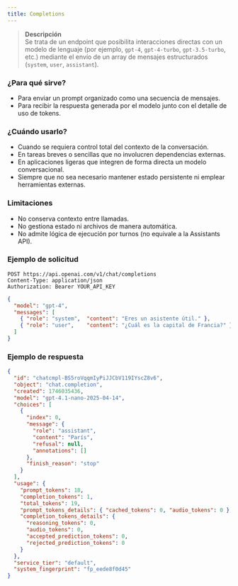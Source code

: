 ```yaml
---
title: Completions
---
```


> **Descripción**  
> Se trata de un endpoint que posibilita interacciones directas con un modelo de lenguaje (por ejemplo, `gpt-4`, `gpt-4-turbo`, `gpt-3.5-turbo`, etc.) mediante el envío de un array de mensajes estructurados (`system`, `user`, `assistant`).

### ¿Para qué sirve?

- Para enviar un prompt organizado como una secuencia de mensajes.  
- Para recibir la respuesta generada por el modelo junto con el detalle de uso de tokens.

### ¿Cuándo usarlo?

- Cuando se requiera control total del contexto de la conversación.  
- En tareas breves o sencillas que no involucren dependencias externas.  
- En aplicaciones ligeras que integren de forma directa un modelo conversacional.  
- Siempre que no sea necesario mantener estado persistente ni emplear herramientas externas.

### Limitaciones

- No conserva contexto entre llamadas.  
- No gestiona estado ni archivos de manera automática.  
- No admite lógica de ejecución por turnos (no equivale a la Assistants API).

### Ejemplo de solicitud

```http
POST https://api.openai.com/v1/chat/completions
Content-Type: application/json
Authorization: Bearer YOUR_API_KEY
```

```json title="Cuerpo de la solicitud"
{
  "model": "gpt-4",
  "messages": [
    { "role": "system",  "content": "Eres un asistente útil." },
    { "role": "user",    "content": "¿Cuál es la capital de Francia?" }
  ]
}
```

### Ejemplo de respuesta

```json title="Respuesta exitosa"
{
  "id": "chatcmpl-BS5roVqqmIyPiJJCbV119IYscZ8v6",
  "object": "chat.completion",
  "created": 1746035436,
  "model": "gpt-4.1-nano-2025-04-14",
  "choices": [
    {
      "index": 0,
      "message": {
        "role": "assistant",
        "content": "París",
        "refusal": null,
        "annotations": []
      },
      "finish_reason": "stop"
    }
  ],
  "usage": {
    "prompt_tokens": 18,
    "completion_tokens": 1,
    "total_tokens": 19,
    "prompt_tokens_details": { "cached_tokens": 0, "audio_tokens": 0 },
    "completion_tokens_details": {
      "reasoning_tokens": 0,
      "audio_tokens": 0,
      "accepted_prediction_tokens": 0,
      "rejected_prediction_tokens": 0
    }
  },
  "service_tier": "default",
  "system_fingerprint": "fp_eede8f0d45"
}
```
